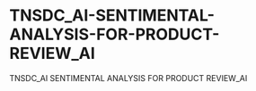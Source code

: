 # TNSDC_AI-SENTIMENTAL-ANALYSIS-FOR-PRODUCT-REVIEW_AI
TNSDC_AI SENTIMENTAL ANALYSIS FOR PRODUCT REVIEW_AI
